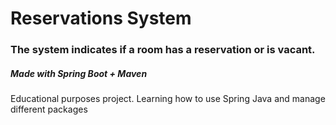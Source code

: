 # Reservations System

### The system indicates if a room has a reservation or is vacant.

##### Made with Spring Boot + Maven 
Educational purposes project. Learning how to use Spring Java and manage different packages
